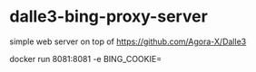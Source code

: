 # dalle3-bing-proxy-server

simple web server on top of https://github.com/Agora-X/Dalle3

docker run 8081:8081 -e BING_COOKIE=<cookie>
